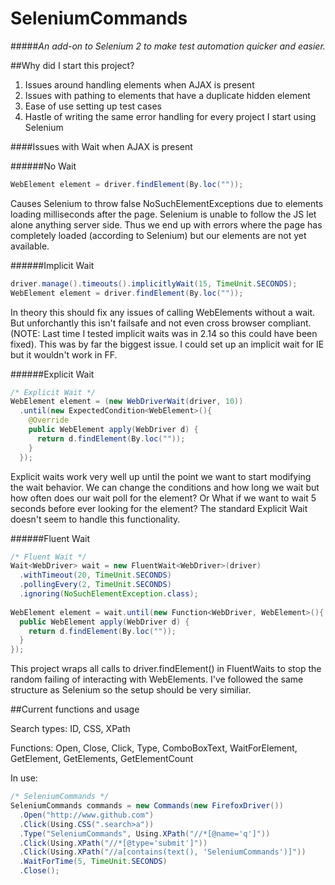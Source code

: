 SeleniumCommands
================
#####*An add-on to Selenium 2 to make test automation quicker and easier.* 

##Why did I start this project?

1. Issues around handling elements when AJAX is present
2. Issues with pathing to elements that have a duplicate hidden element
3. Ease of use setting up test cases
4. Hastle of writing the same error handling for every project I start using Selenium


####Issues with Wait when AJAX is present

######No Wait
```java
WebElement element = driver.findElement(By.loc(""));
```
Causes Selenium to throw false NoSuchElementExceptions due to elements loading milliseconds after
the page. Selenium is unable to follow the JS let alone anything server side. Thus we end up with errors
where the page has completely loaded (according to Selenium) but our elements are not yet available.  

######Implicit Wait
```java
driver.manage().timeouts().implicitlyWait(15, TimeUnit.SECONDS);
WebElement element = driver.findElement(By.loc(""));
```
In theory this should fix any issues of calling WebElements without a wait. But unforchantly this isn't failsafe and not
even cross browser compliant. (NOTE: Last time I tested implicit waits was in 2.14 so this could have been fixed). This 
was by far the biggest issue. I could set up an implicit wait for IE but it wouldn't work in FF. 

######Explicit Wait
```java
/* Explicit Wait */
WebElement element = (new WebDriverWait(driver, 10))
  .until(new ExpectedCondition<WebElement>(){
    @Override
    public WebElement apply(WebDriver d) {
      return d.findElement(By.loc(""));
    }
  });
```
Explicit waits work very well up until the point we want to start modifying the wait behavior. We can change the 
conditions and how long we wait but how often does our wait poll for the element? Or What if we want to wait 5 seconds
before ever looking for the element? The standard Explicit Wait doesn't seem to handle this functionality. 

######Fluent Wait
```java
/* Fluent Wait */
Wait<WebDriver> wait = new FluentWait<WebDriver>(driver)
  .withTimeout(20, TimeUnit.SECONDS)
  .pollingEvery(2, TimeUnit.SECONDS)
  .ignoring(NoSuchElementException.class);
  
WebElement element = wait.until(new Function<WebDriver, WebElement>(){
  public WebElement apply(WebDriver d) {
    return d.findElement(By.loc(""));
  }
});
```

This project wraps all calls to driver.findElement() in FluentWaits to stop the random failing of interacting with 
WebElements. I've followed the same structure as Selenium so the setup should be very similiar.

##Current functions and usage

Search types: ID, CSS, XPath

Functions: Open, Close, Click, Type, ComboBoxText, WaitForElement, GetElement, GetElements, GetElementCount


In use:

```java
/* SeleniumCommands */
SeleniumCommands commands = new Commands(new FirefoxDriver())
  .Open("http://www.github.com")
  .Click(Using.CSS(".search>a"))
  .Type("SeleniumCommands", Using.XPath("//*[@name='q']"))
  .Click(Using.XPath("//*[@type='submit']"))
  .Click(Using.XPath("//a[contains(text(), 'SeleniumCommands')]"))
  .WaitForTime(5, TimeUnit.SECONDS)
  .Close();
```

